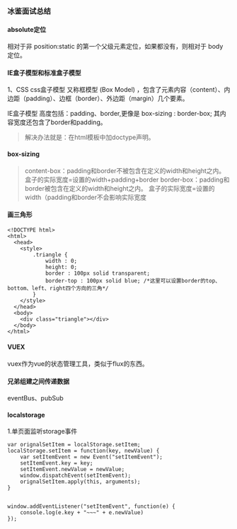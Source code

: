 ### 冰鉴面试总结


#### absolute定位
相对于非 position:static 的第一个父级元素定位，如果都没有，则相对于 body 定位。

#### IE盒子模型和标准盒子模型

1、CSS css盒子模型 又称框模型 (Box Model) ，包含了元素内容（content）、内边距（padding）、边框（border）、外边距（margin）几个要素。

IE盒子模型 高度包括：padding、border,更像是 box-sizing : border-box; 其内容宽度还包含了border和padding。
> 解决办法就是：在html模板中加doctype声明。

#### box-sizing
> content-box：padding和border不被包含在定义的width和height之内。
盒子的实际宽度=设置的width+padding+border
> border-box：padding和border被包含在定义的width和height之内。
盒子的实际宽度=设置的width（padding和border不会影响实际宽度

#### 画三角形
```
<!DOCTYPE html>
<html>
  <head>
    <style>
        .triangle {
            width : 0;
            height: 0;
            border : 100px solid transparent;
            border-top : 100px solid blue; /*这里可以设置border的top、bottom、left、right四个方向的三角*/
        }
    </style>
  </head>
  <body>
    <div class="triangle"></div>
  </body>
</html>
```

#### VUEX

vuex作为vue的状态管理工具，类似于flux的东西。

#### 兄弟组建之间传递数据
eventBus、pubSub

#### localstorage

1.单页面监听storage事件
```
var orignalSetItem = localStorage.setItem;
localStorage.setItem = function(key, newValue) {
	var setItemEvent = new Event("setItemEvent");
	setItemEvent.key = key;
	setItemEvent.newValue = newValue;
	window.dispatchEvent(setItemEvent);
	orignalSetItem.apply(this, arguments);
}


window.addEventListener("setItemEvent", function(e) {              
	console.log(e.key + "~~~" + e.newValue)  
});
```
